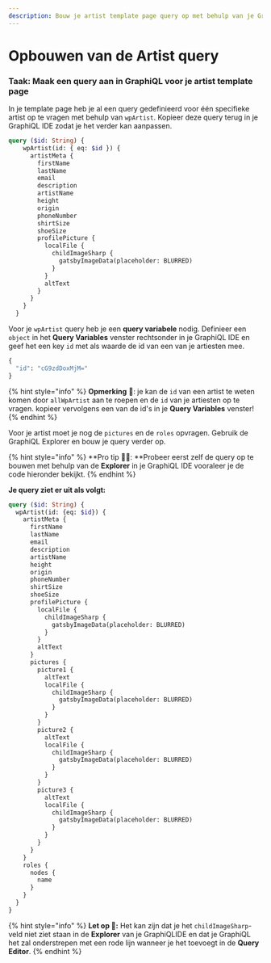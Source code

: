 ```yaml
---
description: Bouw je artist template page query op met behulp van je GraphiQL IDE.
---
```


# Opbouwen van de Artist query

### Taak: Maak een query aan in GraphiQL voor je artist template page

In je template page heb je al een query gedefinieerd voor één specifieke artist op te vragen met behulp van `wpArtist`. Kopieer deze query terug in je GraphiQL IDE zodat je het verder kan aanpassen.

```graphql
query ($id: String) {
    wpArtist(id: { eq: $id }) {
      artistMeta {
        firstName
        lastName
        email
        description
        artistName
        height
        origin
        phoneNumber
        shirtSize
        shoeSize
        profilePicture {
          localFile {
            childImageSharp {
              gatsbyImageData(placeholder: BLURRED)
            }
          }
          altText
        }
      }
    }
  }
```

Voor je `wpArtist` query heb je een **query variabele** nodig. Definieer een `object` in het **Query Variables** venster rechtsonder in je GraphiQL IDE en geef het een key `id` met als waarde de id van een van je artiesten mee.

```graphql
{
  "id": "cG9zdDoxMjM="
}
```

{% hint style="info" %}
**Opmerking** 📣: je kan de `id` van een artist te weten komen door `allWpArtist` aan te roepen en de `id` van je artiesten op te vragen. kopieer vervolgens een van de id's in je **Query Variables** venster!
{% endhint %}

Voor je artist moet je nog de `pictures` en de `roles` opvragen. Gebruik de GraphiQL Explorer en bouw je query verder op.

{% hint style="info" %}
**Pro tip 🧙‍♂️: **Probeer eerst zelf de query op te bouwen met behulp van de **Explorer** in je GraphiQL IDE vooraleer je de code hieronder bekijkt.
{% endhint %}

**Je query ziet er uit als volgt:**

```graphql
query ($id: String) {
  wpArtist(id: {eq: $id}) {
    artistMeta {
      firstName
      lastName
      email
      description
      artistName
      height
      origin
      phoneNumber
      shirtSize
      shoeSize
      profilePicture {
        localFile {
          childImageSharp {
            gatsbyImageData(placeholder: BLURRED)
          }
        }
        altText
      }
      pictures {
        picture1 {
          altText
          localFile {
            childImageSharp {
              gatsbyImageData(placeholder: BLURRED)
            }
          }
        }
        picture2 {
          altText
          localFile {
            childImageSharp {
              gatsbyImageData(placeholder: BLURRED)
            }
          }
        }
        picture3 {
          altText
          localFile {
            childImageSharp {
              gatsbyImageData(placeholder: BLURRED)
            }
          }
        }
      }
    }
    roles {
      nodes {
        name
      }
    }
  }
}

```

{% hint style="info" %}
**Let op **👀**:** Het kan zijn dat je het `childImageSharp`-veld niet ziet staan in de **Explorer** van je GraphiQLIDE en dat je GraphiQL het zal onderstrepen met een rode lijn wanneer je het toevoegt in de **Query Editor**.
{% endhint %}
